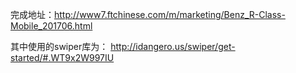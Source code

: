 完成地址：<http://www7.ftchinese.com/m/marketing/Benz_R-Class-Mobile_201706.html>

其中使用的swiper库为：
<http://idangero.us/swiper/get-started/#.WT9x2W997IU>